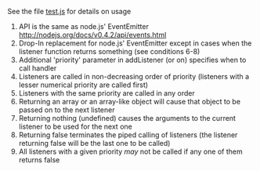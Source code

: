 
See the file [test.js](https://github.com/dhruvbird/eventpipe/blob/master/test.js) for details on usage

1. API is the same as node.js' EventEmitter http://nodejs.org/docs/v0.4.2/api/events.html
2. Drop-In replacement for node.js' EventEmitter except in cases when the listener function returns something (see conditions 6-8)
3. Additional 'priority' parameter in addListener (or on) specifies when to call handler
4. Listeners are called in non-decreasing order of priority (listeners with a lesser numerical priority are called first)
5. Listeners with the same priority are called in any order
6. Returning an array or an array-like object will cause that object to be passed on to the next listener
7. Returning nothing (undefined) causes the arguments to the current listener to be used for the next one
8. Returning false terminates the piped calling of listeners (the listener returning false will be the last one to be called)
9. All listeners with a given priority *may* not be called if any one of them returns false
